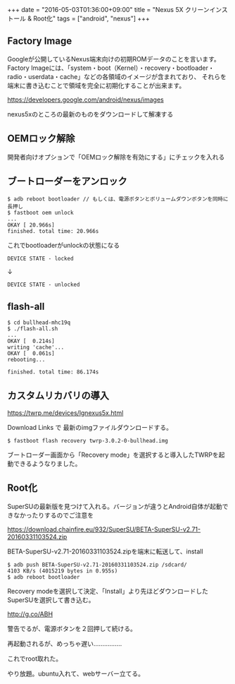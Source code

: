 +++
date = "2016-05-03T01:36:00+09:00"
title = "Nexus 5X クリーンインストール & Root化"
tags = ["android", "nexus"]
+++

## Factory Image

Googleが公開しているNexus端末向けの初期ROMデータのことを言います。
Factory Imageには、「system・boot（Kernel）・recovery・bootloader・radio・userdata・cache」などの各領域のイメージが含まれており、
それらを端末に書き込むことで領域を完全に初期化することが出来ます。

https://developers.google.com/android/nexus/images

nexus5xのところの最新のものをダウンロードして解凍する

## OEMロック解除

開発者向けオプションで「OEMロック解除を有効にする」にチェックを入れる

## ブートローダーをアンロック

```
$ adb reboot bootloader // もしくは、電源ボタンとボリュームダウンボタンを同時に長押し
$ fastboot oem unlock
...
OKAY [ 20.966s]
finished. total time: 20.966s
```

これでbootloaderがunlockの状態になる

`DEVICE STATE - locked`

 ↓

`DEVICE STATE - unlocked`


## flash-all

```
$ cd bullhead-mhc19q
$ ./flash-all.sh
...
OKAY [  0.214s]
writing 'cache'...
OKAY [  0.061s]
rebooting...

finished. total time: 86.174s
```

## カスタムリカバリの導入

https://twrp.me/devices/lgnexus5x.html

Download Links で 最新のimgファイルダウンロードする。

```
$ fastboot flash recovery twrp-3.0.2-0-bullhead.img
```

ブートローダー画面から「Recovery mode」を選択すると導入したTWRPを起動できるようなりました。

## Root化

SuperSUの最新版を見つけて入れる。バージョンが違うとAndroid自体が起動できなかったりするのでご注意を

https://download.chainfire.eu/932/SuperSU/BETA-SuperSU-v2.71-20160331103524.zip

BETA-SuperSU-v2.71-20160331103524.zipを端末に転送して、install

```
$ adb push BETA-SuperSU-v2.71-20160331103524.zip /sdcard/
4103 KB/s (4015219 bytes in 0.955s)
$ adb reboot bootloader
```

Recovery modeを選択して決定、「Install」より先ほどダウンロードしたSuperSUを選択して書き込む。

http://g.co/ABH

警告でるが、電源ボタンを２回押して続ける。

再起動されるが、めっちゃ遅い................

これでroot取れた。

やり放題。ubuntu入れて、webサーバー立てる。
